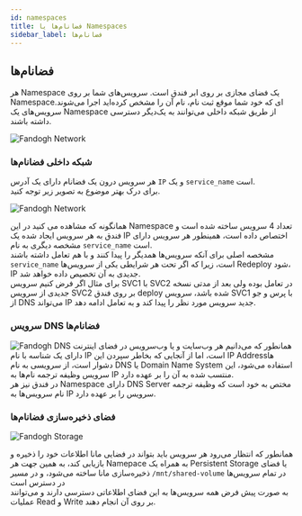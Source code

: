 ```yaml
---
id: namespaces
title: فضانام‌ها یا Namespaces
sidebar_label: فضانام‌ها
---
```



## فضانام‌ها

هر Namespace یک فضای مجازی بر روی ابر فندق است. سرویس‌های شما بر روی Namespaceای که خود شما موقع ثبت نام، نام آن را مشخص کرده‌اید اجرا می‌شوند. سرویس‌های یک Namespace از طریق شبکه داخلی می‌توانند به یک‌دیگر دسترسی داشته باشند.

![Fandogh Network](/img/docs/fandogh-namespaces.png "Fandogh Namespaces")

### شبکه داخلی فضانام‌ها
 هر سرویس درون یک فضانام دارای یک آدرس `IP` و یک `service_name` است.\
برای درک بهتر موضوع به تصویر زیر توجه کنید.

![Fandogh Network](/img/docs/service_relation.png "Fandogh Network")

همانگونه که مشاهده می کنید در این Namespace تعداد 4 سرویس ساخته شده است و فندق به هر سرویس ایجاد شده یک IP اختصاص داده است، همینطور هر سرویس دارای مشخصه دیگری به نام `service_name` است.\
مشخصه اصلی برای آنکه سرویس‌ها همدیگر را پیدا کنند و با هم تعامل داشته باشند `service_name` است، زیرا که اگر تحت هر شرایطی یکی از سرویس‌ها Redeploy شود، IP جدیدی به آن تخصیص داده خواهد شد.\
برای مثال اگر فرض کنیم سرویس SVC1 با SVC2 در تعامل بوده ولی بعد از مدتی نسخه جدیدی از سرویس SVC2 بر روی فندق deploy شده باشد، سرویس SVC1 با پرس و جو از DNS می‌تواند IP جدید سرویس مورد نظر را پیدا کند و به تعامل ادامه دهد.
### سرویس DNS فضانام‌ها
![Fandogh DNS](/img/docs/dns_namespace.png "Fandogh DNS")
همانطور که می‌دانیم هر وب‌سایت و یا وب‌‌سرویس در فضای اینترنت دارای یک شناسه با نام IP است، اما از آنجایی که بخاطر سپردن این IP Addressها دشوار است، از سرویسی به نام DNS یا Domain Name System استفاده می‌شود، این سرویس وظیفه ترجمه نام‌ها به IP منتسب شده به آن را بر عهده دارد.\
در فندق نیز هر Namespace دارای DNS Server مختص به خود است که وظیفه ترجمه نام سرویس‌ها به IP سرویس را بر عهده دارد.

### فضای ذخیره‌سازی فضانام‌ها

![Fandogh Storage](/img/docs/shared_storage.png "Fandogh Storage")

همانطور که انتظار می‌رود هر سرویس باید بتواند در فضایی مانا اطلاعات خود را ذخیره و بازیابی کند، به همین جهت هر Namepace به همراه یک Persistent Storage یا فضای ذخیره‌سازی مانا  ساخته می‌شود، و  در مسیر `/mnt/shared-volume` در تمام سرویس‌ها در دسترس است\
به صورت پیش فرض همه سرویس‌ها به این فضای اطلاعاتی دسترسی دارند و می‌توانند عملیات Read و Write بر روی آن انجام دهند.

